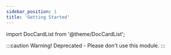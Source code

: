 ```yaml
---
sidebar_position: 1
title: 'Getting Started'
---
```

import DocCardList from '@theme/DocCardList';

:::caution Warning!
Deprecated - Please don't use this module.
:::


<DocCardList />
